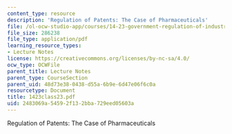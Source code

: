 ```yaml
---
content_type: resource
description: 'Regulation of Patents: The Case of Pharmaceuticals'
file: /ol-ocw-studio-app/courses/14-23-government-regulation-of-industry-spring-2003/2483069a54592f132bba729eed05603a_1423class23.pdf
file_size: 286238
file_type: application/pdf
learning_resource_types:
- Lecture Notes
license: https://creativecommons.org/licenses/by-nc-sa/4.0/
ocw_type: OCWFile
parent_title: Lecture Notes
parent_type: CourseSection
parent_uid: 48d73e38-0438-d55a-6b9e-6d47e06f6c0a
resourcetype: Document
title: 1423class23.pdf
uid: 2483069a-5459-2f13-2bba-729eed05603a
---
```

Regulation of Patents: The Case of Pharmaceuticals